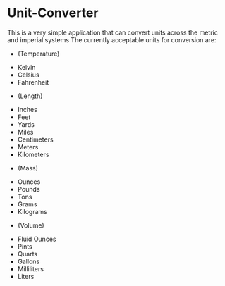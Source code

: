 # Unit-Converter
This is a very simple application that can convert units across the metric and imperial systems
The currently acceptable units for conversion are:
+ (Temperature)
- Kelvin
- Celsius
- Fahrenheit
+ (Length)
- Inches
- Feet
- Yards
- Miles
- Centimeters
- Meters
- Kilometers
+ (Mass)
- Ounces
- Pounds
- Tons
- Grams
- Kilograms
+ (Volume)
- Fluid Ounces
- Pints
- Quarts
- Gallons
- Milliliters
- Liters
